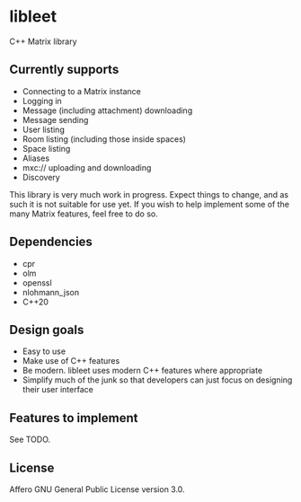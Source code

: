 # libleet

C++ Matrix library

## Currently supports

- Connecting to a Matrix instance
- Logging in
- Message (including attachment) downloading
- Message sending
- User listing
- Room listing (including those inside spaces)
- Space listing
- Aliases
- mxc:// uploading and downloading
- Discovery

This library is very much work in progress. Expect things to change,
and as such it is not suitable for use yet. If you wish to help
implement some of the many Matrix features, feel free to do so.

## Dependencies

- cpr
- olm
- openssl
- nlohmann\_json
- C++20

## Design goals

- Easy to use
- Make use of C++ features
- Be modern. libleet uses modern C++ features where appropriate
- Simplify much of the junk so that developers can just focus on
designing their user interface

## Features to implement

See TODO.

## License

Affero GNU General Public License version 3.0.
